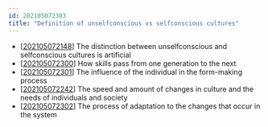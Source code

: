 ```yaml
---
id: 202105072303 
title: "Definition of unselfconscious vs selfconscious cultures"
---
```

- [[202105072148]] The distinction between unselfconscious and selfconscious cultures is artificial
- [[202105072300]] How skills pass from one generation to the next
- [[202105072301]] The influence of the individual in the form-making process
- [[202105072242]] The speed and amount of changes in culture and the needs of individuals and society
- [[202105072302]] The process of adaptation to the changes that occur in the system

[//begin]: # "Autogenerated link references for markdown compatibility"
[202105072148]: 202105072148 "The distinction between unselfconscious and selfconscious cultures is artificial"
[202105072300]: 202105072300 "How skills pass from one generation to the next"
[202105072301]: 202105072301 "The influence of the individual in the form-making process"
[202105072242]: 202105072242 "The speed and amount of changes in culture and the needs of individuals and society"
[202105072302]: 202105072302 "The process of adaptation to the changes that occur in the system"
[//end]: # "Autogenerated link references"